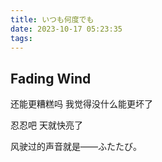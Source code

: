 ```yaml
---
title: いつも何度でも
date: 2023-10-17 05:23:35
tags:
---
```


## Fading Wind

还能更糟糕吗 我觉得没什么能更坏了

忍忍吧 天就快亮了

风驶过的声音就是——ふたたび。
